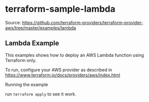 # terraform-sample-lambda

Source: https://github.com/terraform-providers/terraform-provider-aws/tree/master/examples/lambda

## Lambda Example

This examples shows how to deploy an AWS Lambda function using Terraform only.

To run, configure your AWS provider as described in https://www.terraform.io/docs/providers/aws/index.html

Running the example

run `terraform apply` to see it work.
